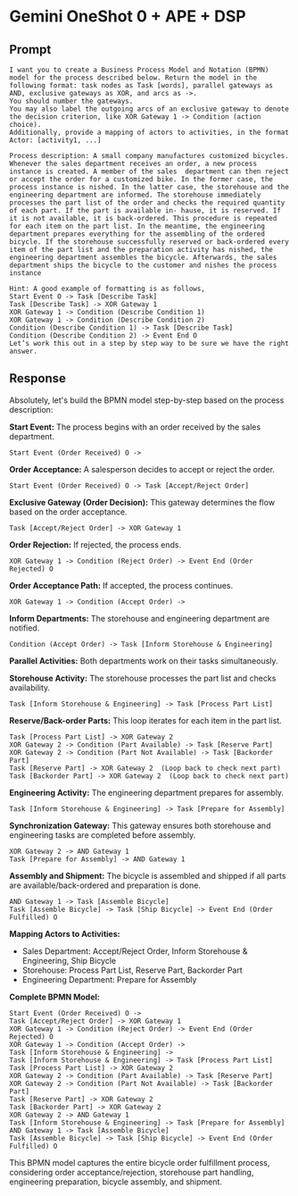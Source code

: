# Gemini OneShot 0 + APE + DSP

## Prompt 

    I want you to create a Business Process Model and Notation (BPMN) model for the process described below. Return the model in the following format: task nodes as Task [words], parallel gateways as AND, exclusive gateways as XOR, and arcs as ->.
    You should number the gateways. 
    You may also label the outgoing arcs of an exclusive gateway to denote the decision criterion, like XOR Gateway 1 -> Condition (action choice). 
    Additionally, provide a mapping of actors to activities, in the format Actor: [activity1, ...]

    Process description: A small company manufactures customized bicycles. Whenever the sales department receives an order, a new process instance is created. A member of the sales  department can then reject or accept the order for a customized bike. In the former case, the process instance is nished. In the latter case, the storehouse and the engineering department are informed. The storehouse immediately processes the part list of the order and checks the required quantity of each part. If the part is available in- hause, it is reserved. If it is not available, it is back-ordered. This procedure is repeated for each item on the part list. In the meantime, the engineering department prepares everything for the assembling of the ordered bicycle. If the storehouse successfully reserved or back-ordered every item of the part list and the preparation activity has nished, the engineering department assembles the bicycle. Afterwards, the sales department ships the bicycle to the customer and nishes the process instance

    Hint: A good example of formatting is as follows,
    Start Event O -> Task [Describe Task]
    Task [Describe Task] -> XOR Gateway 1
    XOR Gateway 1 -> Condition (Describe Condition 1)
    XOR Gateway 1 -> Condition (Describe Condition 2)
    Condition (Describe Condition 1) -> Task [Describe Task]
    Condition (Describe Condition 2) -> Event End O
    Let’s work this out in a step by step way to be sure we have the right answer.


## Response

Absolutely, let's build the BPMN model step-by-step based on the process description:

**Start Event:** The process begins with an order received by the sales department.

```
Start Event (Order Received) O -> 
```

**Order Acceptance:** A salesperson decides to accept or reject the order.

```
Start Event (Order Received) O -> Task [Accept/Reject Order]
```

**Exclusive Gateway (Order Decision):** This gateway determines the flow based on the order acceptance.

```
Task [Accept/Reject Order] -> XOR Gateway 1
```

**Order Rejection:** If rejected, the process ends.

```
XOR Gateway 1 -> Condition (Reject Order) -> Event End (Order Rejected) O
```

**Order Acceptance Path:** If accepted, the process continues.

```
XOR Gateway 1 -> Condition (Accept Order) -> 
```

**Inform Departments:** The storehouse and engineering department are notified.

```
Condition (Accept Order) -> Task [Inform Storehouse & Engineering]
```

**Parallel Activities:** Both departments work on their tasks simultaneously.

**Storehouse Activity:** The storehouse processes the part list and checks availability.

```
Task [Inform Storehouse & Engineering] -> Task [Process Part List]
```

**Reserve/Back-order Parts:** This loop iterates for each item in the part list.

```
Task [Process Part List] -> XOR Gateway 2
XOR Gateway 2 -> Condition (Part Available) -> Task [Reserve Part]
XOR Gateway 2 -> Condition (Part Not Available) -> Task [Backorder Part]
Task [Reserve Part] -> XOR Gateway 2  (Loop back to check next part)
Task [Backorder Part] -> XOR Gateway 2  (Loop back to check next part)
```

**Engineering Activity:** The engineering department prepares for assembly.

```
Task [Inform Storehouse & Engineering] -> Task [Prepare for Assembly]
```

**Synchronization Gateway:** This gateway ensures both storehouse and engineering tasks are completed before assembly.

```
XOR Gateway 2 -> AND Gateway 1
Task [Prepare for Assembly] -> AND Gateway 1
```

**Assembly and Shipment:** The bicycle is assembled and shipped if all parts are available/back-ordered and preparation is done.

```
AND Gateway 1 -> Task [Assemble Bicycle]
Task [Assemble Bicycle] -> Task [Ship Bicycle] -> Event End (Order Fulfilled) O
```

**Mapping Actors to Activities:**

* Sales Department: Accept/Reject Order, Inform Storehouse & Engineering, Ship Bicycle
* Storehouse: Process Part List, Reserve Part, Backorder Part
* Engineering Department: Prepare for Assembly

**Complete BPMN Model:**

```
Start Event (Order Received) O -> 
Task [Accept/Reject Order] -> XOR Gateway 1
XOR Gateway 1 -> Condition (Reject Order) -> Event End (Order Rejected) O
XOR Gateway 1 -> Condition (Accept Order) -> 
Task [Inform Storehouse & Engineering] -> 
Task [Inform Storehouse & Engineering] -> Task [Process Part List]
Task [Process Part List] -> XOR Gateway 2
XOR Gateway 2 -> Condition (Part Available) -> Task [Reserve Part]
XOR Gateway 2 -> Condition (Part Not Available) -> Task [Backorder Part]
Task [Reserve Part] -> XOR Gateway 2
Task [Backorder Part] -> XOR Gateway 2
XOR Gateway 2 -> AND Gateway 1
Task [Inform Storehouse & Engineering] -> Task [Prepare for Assembly]
AND Gateway 1 -> Task [Assemble Bicycle]
Task [Assemble Bicycle] -> Task [Ship Bicycle] -> Event End (Order Fulfilled) O
```

This BPMN model captures the entire bicycle order fulfillment process, considering order acceptance/rejection, storehouse part handling, engineering preparation, bicycle assembly, and shipment.
